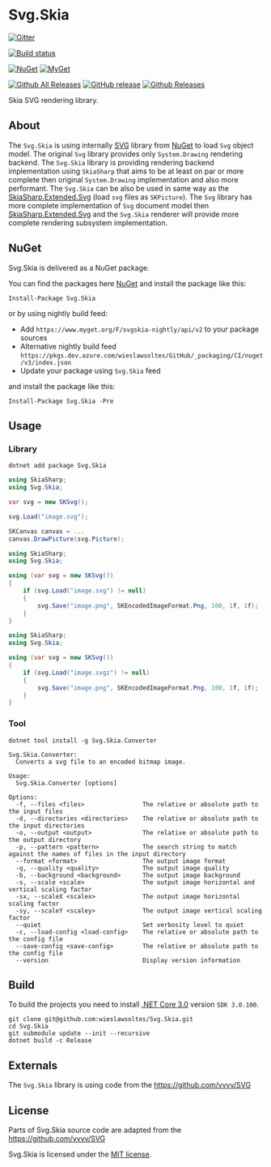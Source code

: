 # Svg.Skia

[![Gitter](https://badges.gitter.im/wieslawsoltes/Svg.Skia.svg)](https://gitter.im/wieslawsoltes/Svg.Skia?utm_source=badge&utm_medium=badge&utm_campaign=pr-badge)

[![Build status](https://dev.azure.com/wieslawsoltes/GitHub/_apis/build/status/Sources/Svg.Skia)](https://dev.azure.com/wieslawsoltes/GitHub/_build/latest?definitionId=-1)

[![NuGet](https://img.shields.io/nuget/v/svg.skia.svg)](https://www.nuget.org/packages/svg.skia)
[![MyGet](https://img.shields.io/myget/svgskia-nightly/vpre/svg.skia.svg?label=myget)](https://www.myget.org/gallery/svgskia-nightly)

[![Github All Releases](https://img.shields.io/github/downloads/wieslawsoltes/svg.skia/total.svg)](https://github.com/wieslawsoltes/svg.skia)
[![GitHub release](https://img.shields.io/github/release/wieslawsoltes/svg.skia.svg)](https://github.com/wieslawsoltes/svg.skia)
[![Github Releases](https://img.shields.io/github/downloads/wieslawsoltes/svg.skia/latest/total.svg)](https://github.com/wieslawsoltes/svg.skia)

Skia SVG rendering library.

## About

The `Svg.Skia` is using internally [SVG](https://github.com/vvvv/SVG) library from [NuGet](https://www.nuget.org/packages/Svg) to load `Svg` object model. The original `Svg` library provides only `System.Drawing` rendering backend. The `Svg.Skia` library is providing rendering backend implementation using `SkiaSharp` that aims to be at least on par or more complete then original `System.Drawing` implementation and also more performant. The `Svg.Skia` can be also be used in same way as the [SkiaSharp.Extended.Svg](https://github.com/mono/SkiaSharp.Extended/tree/master/SkiaSharp.Extended.Svg)  (load `svg` files as `SKPicture`). The `Svg` library has more complete implementation of `Svg` document model then [SkiaSharp.Extended.Svg](https://github.com/mono/SkiaSharp.Extended/tree/master/SkiaSharp.Extended.Svg) and the `Svg.Skia` renderer will provide more complete rendering subsystem implementation.

## NuGet

Svg.Skia is delivered as a NuGet package.

You can find the packages here [NuGet](https://www.nuget.org/packages/Svg.Skia/) and install the package like this:

`Install-Package Svg.Skia`

or by using nightly build feed:
* Add `https://www.myget.org/F/svgskia-nightly/api/v2` to your package sources
* Alternative nightly build feed `https://pkgs.dev.azure.com/wieslawsoltes/GitHub/_packaging/CI/nuget/v3/index.json`
* Update your package using `Svg.Skia` feed

and install the package like this:

`Install-Package Svg.Skia -Pre`

## Usage

### Library

```
dotnet add package Svg.Skia
```


```C#
using SkiaSharp;
using Svg.Skia;

var svg = new SKSvg();

svg.Load("image.svg");

SKCanvas canvas = ...
canvas.DrawPicture(svg.Picture);
```

```C#
using SkiaSharp;
using Svg.Skia;

using (var svg = new SKSvg())
{
    if (svg.Load("image.svg") != null)
    {
        svg.Save("image.png", SKEncodedImageFormat.Png, 100, 1f, 1f);
    }
}
```

```C#
using SkiaSharp;
using Svg.Skia;

using (var svg = new SKSvg())
{
    if (svg.Load("image.svgz") != null)
    {
        svg.Save("image.png", SKEncodedImageFormat.Png, 100, 1f, 1f);
    }
}
```

### Tool

```
dotnet tool install -g Svg.Skia.Converter
```

```
Svg.Skia.Converter:
  Converts a svg file to an encoded bitmap image.

Usage:
  Svg.Skia.Converter [options]

Options:
  -f, --files <files>                The relative or absolute path to the input files
  -d, --directories <directories>    The relative or absolute path to the input directories
  -o, --output <output>              The relative or absolute path to the output directory
  -p, --pattern <pattern>            The search string to match against the names of files in the input directory
  --format <format>                  The output image format
  -q, --quality <quality>            The output image quality
  -b, --background <background>      The output image background
  -s, --scale <scale>                The output image horizontal and vertical scaling factor
  -sx, --scaleX <scalex>             The output image horizontal scaling factor
  -sy, --scaleY <scaley>             The output image vertical scaling factor
  --quiet                            Set verbosity level to quiet
  -c, --load-config <load-config>    The relative or absolute path to the config file
  --save-config <save-config>        The relative or absolute path to the config file
  --version                          Display version information
```

## Build

To build the projects you need to install [.NET Core 3.0](https://dotnet.microsoft.com/download/dotnet-core/3.0) version `SDK 3.0.100`.

```
git clone git@github.com:wieslawsoltes/Svg.Skia.git
cd Svg.Skia
git submodule update --init --recursive
dotnet build -c Release
```

## Externals

The `Svg.Skia` library is using code from the https://github.com/vvvv/SVG

## License

Parts of Svg.Skia source code are adapted from the https://github.com/vvvv/SVG

Svg.Skia is licensed under the [MIT license](LICENSE.TXT).
